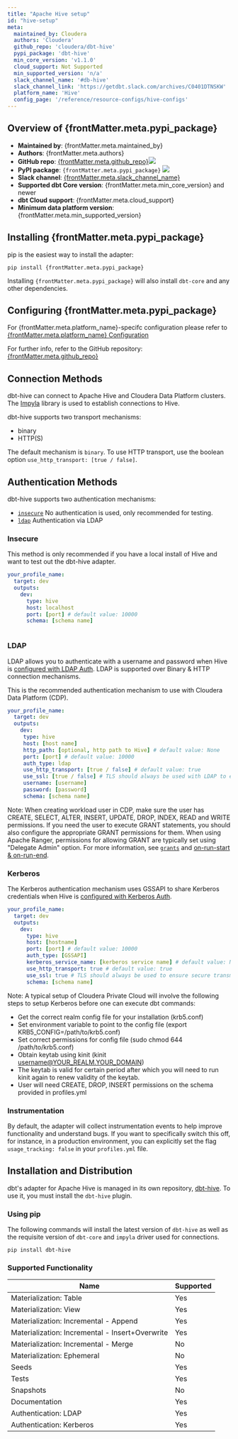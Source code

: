 ```yaml
---
title: "Apache Hive setup"
id: "hive-setup"
meta:
  maintained_by: Cloudera
  authors: 'Cloudera'
  github_repo: 'cloudera/dbt-hive'
  pypi_package: 'dbt-hive'
  min_core_version: 'v1.1.0'
  cloud_support: Not Supported
  min_supported_version: 'n/a'
  slack_channel_name: '#db-hive'
  slack_channel_link: 'https://getdbt.slack.com/archives/C0401DTNSKW'
  platform_name: 'Hive'
  config_page: '/reference/resource-configs/hive-configs'
---
```


<h2> Overview of {frontMatter.meta.pypi_package} </h2>

<ul>
    <li><strong>Maintained by</strong>: {frontMatter.meta.maintained_by}</li>
    <li><strong>Authors</strong>: {frontMatter.meta.authors}</li>
    <li><strong>GitHub repo</strong>: <a href={`https://github.com/${frontMatter.meta.github_repo}`}>{frontMatter.meta.github_repo}</a><a href={`https://github.com/${frontMatter.meta.github_repo}`}><img src={`https://img.shields.io/github/stars/${frontMatter.meta.github_repo}?style=for-the-badge`}/></a></li>
    <li><strong>PyPI package</strong>: <code>{frontMatter.meta.pypi_package}</code> <a href={`https://badge.fury.io/py/${frontMatter.meta.pypi_package}`}><img src={`https://badge.fury.io/py/${frontMatter.meta.pypi_package}.svg`}/></a></li>
    <li><strong>Slack channel</strong>: <a href={frontMatter.meta.slack_channel_link}>{frontMatter.meta.slack_channel_name}</a></li>
    <li><strong>Supported dbt Core version</strong>: {frontMatter.meta.min_core_version} and newer</li>
    <li><strong>dbt Cloud support</strong>: {frontMatter.meta.cloud_support}</li>
    <li><strong>Minimum data platform version</strong>: {frontMatter.meta.min_supported_version}</li>
    </ul>


<h2> Installing {frontMatter.meta.pypi_package} </h2>

pip is the easiest way to install the adapter:

<code>pip install {frontMatter.meta.pypi_package}</code>

<p>Installing <code>{frontMatter.meta.pypi_package}</code> will also install <code>dbt-core</code> and any other dependencies.</p>

<h2> Configuring {frontMatter.meta.pypi_package} </h2>

<p>For {frontMatter.meta.platform_name}-specifc configuration please refer to <a href={frontMatter.meta.config_page}>{frontMatter.meta.platform_name} Configuration</a> </p>

<p>For further info, refer to the GitHub repository: <a href={`https://github.com/${frontMatter.meta.github_repo}`}>{frontMatter.meta.github_repo}</a></p>


## Connection Methods

dbt-hive can connect to Apache Hive and Cloudera Data Platform clusters. The [Impyla](https://github.com/cloudera/impyla/) library is used to establish connections to Hive.

dbt-hive supports two transport mechanisms:
- binary
- HTTP(S)

The default mechanism is `binary`. To use HTTP transport, use the boolean option `use_http_transport: [true / false]`.

## Authentication Methods

dbt-hive supports two authentication mechanisms:
- [`insecure`](#Insecure) No authentication is used, only recommended for testing.
- [`ldap`](#ldap) Authentication via LDAP

### Insecure

This method is only recommended if you have a local install of Hive and want to test out the dbt-hive adapter. 

<File name='~/.dbt/profiles.yml'>

```yaml
your_profile_name:
  target: dev
  outputs:
    dev:
      type: hive
      host: localhost
      port: [port] # default value: 10000
      schema: [schema name]
      
```

</File>

### LDAP

LDAP allows you to authenticate with a username and password when Hive is [configured with LDAP Auth](https://cwiki.apache.org/confluence/display/Hive/Setting+Up+HiveServer2). LDAP is supported over Binary & HTTP connection mechanisms.

This is the recommended authentication mechanism to use with Cloudera Data Platform (CDP).

<File name='~/.dbt/profiles.yml'>

```yaml
your_profile_name:
  target: dev
  outputs:
    dev:
     type: hive
     host: [host name]
     http_path: [optional, http path to Hive] # default value: None
     port: [port] # default value: 10000
     auth_type: ldap
     use_http_transport: [true / false] # default value: true
     use_ssl: [true / false] # TLS should always be used with LDAP to ensure secure transmission of credentials, default value: true
     username: [username]
     password: [password]
     schema: [schema name]
```

</File>

Note: When creating workload user in CDP, make sure the user has CREATE, SELECT, ALTER, INSERT, UPDATE, DROP, INDEX, READ and WRITE permissions. If you need the user to execute GRANT statements, you should also configure the appropriate GRANT permissions for them. When using Apache Ranger, permissions for allowing GRANT are typically set using "Delegate Admin" option. For more information, see [`grants`](/reference/resource-configs/grants) and [on-run-start & on-run-end](/reference/project-configs/on-run-start-on-run-end).

### Kerberos

The Kerberos authentication mechanism uses GSSAPI to share Kerberos credentials when Hive is [configured with Kerberos Auth](https://ambari.apache.org/1.2.5/installing-hadoop-using-ambari/content/ambari-kerb-2-3-3.html).

<File name='~/.dbt/profiles.yml'>

```yaml
your_profile_name:
  target: dev
  outputs:
    dev:
      type: hive
      host: [hostname]
      port: [port] # default value: 10000
      auth_type: [GSSAPI]
      kerberos_service_name: [kerberos service name] # default value: None
      use_http_transport: true # default value: true
      use_ssl: true # TLS should always be used to ensure secure transmission of credentials, default value: true
      schema: [schema name] 

```

</File>

Note: A typical setup of Cloudera Private Cloud will involve the following steps to setup Kerberos before one can execute dbt commands:
- Get the correct realm config file for your installation (krb5.conf)
- Set environment variable to point to the config file (export KRB5_CONFIG=/path/to/krb5.conf)
- Set correct permissions for config file (sudo chmod 644 /path/to/krb5.conf)
- Obtain keytab using kinit (kinit username@YOUR_REALM.YOUR_DOMAIN)
- The keytab is valid for certain period after which you will need to run kinit again to renew validity of the keytab.
- User will need CREATE, DROP, INSERT permissions on the schema provided in profiles.yml

### Instrumentation
By default, the adapter will collect instrumentation events to help improve functionality and understand bugs. If you want to specifically switch this off, for instance, in a production environment, you can explicitly set the flag `usage_tracking: false` in your `profiles.yml` file. 

## Installation and Distribution

dbt's adapter for Apache Hive is managed in its own repository, [dbt-hive](https://github.com/cloudera/dbt-hive). To use it, 
you must install the `dbt-hive` plugin.

### Using pip
The following commands will install the latest version of `dbt-hive` as well as the requisite version of `dbt-core` and `impyla` driver used for connections.

```
pip install dbt-hive
```

### Supported Functionality

| Name | Supported |
|------|-----------|
|Materialization: Table|Yes|
|Materialization: View|Yes|
|Materialization: Incremental - Append|Yes|
|Materialization: Incremental - Insert+Overwrite|Yes|
|Materialization: Incremental - Merge|No|
|Materialization: Ephemeral|No|
|Seeds|Yes|
|Tests|Yes|
|Snapshots|No|
|Documentation|Yes|
|Authentication: LDAP|Yes|
|Authentication: Kerberos|Yes|
